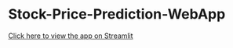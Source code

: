 # Stock-Price-Prediction-WebApp

[Click here to view the app on Streamlit](https://stockpricepredictionwebapp20.streamlit.app/)
